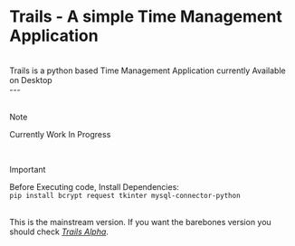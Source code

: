 <h1>Trails - A simple Time Management Application</h1>  <br/>
Trails is a python based Time Management Application currently Available on Desktop 
<br/>
---
<br/>
<br/>

> [!NOTE]
> Currently Work In Progress

<br/>

> [!IMPORTANT]
> Before Executing code, Install Dependencies: <br/>
`pip install bcrypt request tkinter mysql-connector-python`

<br/>This is the mainstream version. If you want the barebones version you should check <a href="https://github.com/P4radox624/Trails_alpha"><i>Trails Alpha</i></a>.
